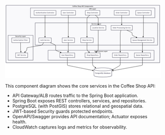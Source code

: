 ![API Component](./images/api-component.png)

This component diagram shows the core services in the Coffee Shop API:
- API Gateway/ALB routes traffic to the Spring Boot application.
- Spring Boot exposes REST controllers, services, and repositories.
- PostgreSQL (with PostGIS) stores relational and geospatial data.
- JWT-based Security guards protected endpoints.
- OpenAPI/Swagger provides API documentation; Actuator exposes health.
- CloudWatch captures logs and metrics for observability.